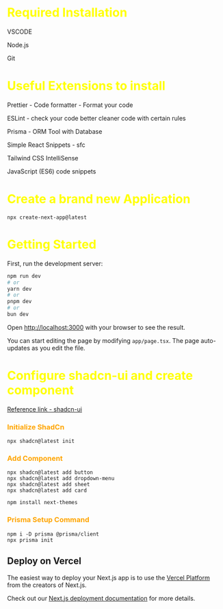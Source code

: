 
<h1 style="color:yellow; font-weight:bold;;" >Required Installation</h1>

VSCODE

Node.js

Git


<h1 style="color:yellow; font-weight:bold;;" >Useful Extensions to install</h1>

Prettier - Code formatter -  Format your code

ESLint  - check your code better cleaner code with certain rules

Prisma - ORM Tool with Database

Simple React Snippets - sfc

Tailwind CSS IntelliSense

JavaScript (ES6) code snippets

<h1 style="color:yellow; font-weight:bold;;" >Create a brand new Application</h1>

```npx create-next-app@latest```



<h1 style="color:yellow; font-weight:bold;;" >Getting Started</h1>

First, run the development server:

```bash
npm run dev
# or
yarn dev
# or
pnpm dev
# or
bun dev
```

Open [http://localhost:3000](http://localhost:3000) with your browser to see the result.

You can start editing the page by modifying `app/page.tsx`. The page auto-updates as you edit the file.

<h1 style="color:yellow; font-weight:bold;;" >Configure shadcn-ui and create component</h1>

[Reference link - shadcn-ui ](https://ui.shadcn.com/docs/installation/next)

<h3 style="color:orange; font-weight:bold;;">Initialize ShadCn </h3>



```
npx shadcn@latest init
```
<h3 style="color:orange; font-weight:bold;;">Add Component</h3>

```
npx shadcn@latest add button
npx shadcn@latest add dropdown-menu
npx shadcn@latest add sheet
npx shadcn@latest add card
```

```
npm install next-themes
```

<h3 style="color:orange; font-weight:bold;;">Prisma Setup Command</h3>

```
npm i -D prisma @prisma/client
npx prisma init
```

## Deploy on Vercel

The easiest way to deploy your Next.js app is to use the [Vercel Platform](https://vercel.com/new?utm_medium=default-template&filter=next.js&utm_source=create-next-app&utm_campaign=create-next-app-readme) from the creators of Next.js.

Check out our [Next.js deployment documentation](https://nextjs.org/docs/app/building-your-application/deploying) for more details.
